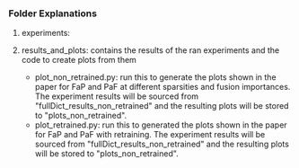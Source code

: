 ### Folder Explanations

1. experiments:

2. results_and_plots: contains the results of the ran experiments and the code to create plots from them
    - plot_non_retrained.py: run this to generate the plots shown in the paper for FaP and PaF at different sparsities and fusion importances. The experiment results will be sourced from "fullDict_results_non_retrained" and the resulting plots will be stored to "plots_non_retrained".
    - plot_retrained.py: run this to generated the plots shown in the paper for FaP and PaF with retraining. The experiment results will be sourced from "fullDict_results_non_retrained" and the resulting plots will be stored to "plots_non_retrained".
    
